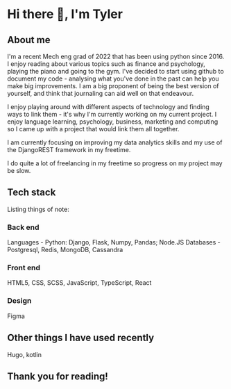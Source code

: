 # Hi there 👋, I'm Tyler

## About me
I'm a recent Mech eng grad of 2022 that has been using python since 2016. I enjoy reading about various topics such as finance and psychology, playing the piano and going to the gym. I've decided to start using github to document my code - analysing what you've done in the past can help you make big improvements. I am a big proponent of being the best version of yourself, and think that journaling can aid well on that endeavour.

I enjoy playing around with different aspects of technology and finding ways to link them - it's why I'm currently working on my current project. I enjoy language learning, psychology, business, marketing and computing so I came up with a project that would link them all together.

I am currently focusing on improving my data analytics skills and my use of the DjangoREST framework in my freetime.

I do quite a lot of freelancing in my freetime so progress on my project may be slow.

## Tech stack
Listing things of note:

### Back end
Languages - Python: Django, Flask, Numpy, Pandas; Node.JS
Databases - Postgresql, Redis, MongoDB, Cassandra

### Front end
HTML5, CSS, SCSS, JavaScript, TypeScript, React

### Design
Figma

## Other things I have used recently
Hugo, kotlin

## Thank you for reading!
